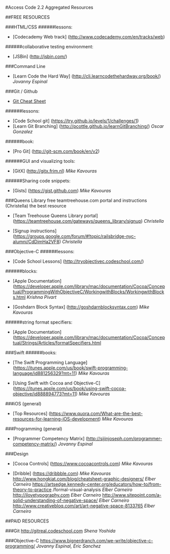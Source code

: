 #Access Code 2.2 Aggregated Resources

##FREE RESOURCES

###HTML/CSS
######lessons:
* [Codecademy Web track] (http://www.codecademy.com/en/tracks/web)


######collaborative testing environment:
* [JSBin] (http://jsbin.com/)

###Command Line
* [Learn Code the Hard Way] (http://cli.learncodethehardway.org/book/)
*Jovanny Espinal*


###Git / Github
* [Git Cheat Sheet](https://github.com/accesscode-2-2/user-manual/blob/master/git-cheatsheet.md)

######lessons:
* [Code School git] (https://try.github.io/levels/1/challenges/1)
* [Learn Git Branching] (http://pcottle.github.io/learnGitBranching/)
*Oscar Gonzalez*
		
######book:
* [Pro Git] (http://git-scm.com/book/en/v2)
			
######GUI and visualizing tools:
* [GitX] (http://gitx.frim.nl)
*Mike Kavouras*
			
######Sharing code snippets:
* [Gists] (https://gist.github.com)
*Mike Kavouras*


###Queens Library free teamtreehouse.com portal and instructions (Christella)
the best resource 
* [Team Treehouse Queens Library portal] (https://teamtreehouse.com/gateways/queens_library/signup)
*Christella*

* [Signup instructions] (https://groups.google.com/forum/#!topic/railsbridge-nyc-alumni/CdDimHa2VF8)
*Christella*

###Objective-C
######lessons:
* [Code School Lessons] (http://tryobjectivec.codeschool.com/)
	
######blocks:
* [Apple Documentation] (https://developer.apple.com/library/mac/documentation/Cocoa/Conceptual/ProgrammingWithObjectiveC/WorkingwithBlocks/WorkingwithBlocks.html
*Krishna Pivart*

* [Goshdarn Block Syntax] (http://goshdarnblocksyntax.com)
*Mike Kavouras*
			
######string format specifiers:
* [Apple Documentation] (https://developer.apple.com/library/mac/documentation/Cocoa/Conceptual/Strings/Articles/formatSpecifiers.html


###Swift
######books:
* [The Swift Programming Language] (https://itunes.apple.com/us/book/swift-programming-language/id881256329?mt=11)
*Mike Kavouras*
		
* [Using Swift with Cocoa and Objective-C] (https://itunes.apple.com/us/book/using-swift-cocoa-objective/id888894773?mt=11)
*Mike Kavouras*
		
###iOS (general)
* [Top Resources] (https://www.quora.com/What-are-the-best-resources-for-learning-iOS-development)
*Mike Kavouras*
		
###Programming (general)	
* [Programmer Competency Matrix] (http://sijinjoseph.com/programmer-competency-matrix/)
*Jovanny Espinal*
		
###Design
* [Cocoa Controls] (https://www.cocoacontrols.com)
*Mike Kavouras*
	
* [Dribble] (https://dribbble.com)
*Mike Kavouras*
	http://www.hongkiat.com/blog/cheatsheet-graphic-designers/
		*Elber Carneiro*
	https://artsedge.kennedy-center.org/educators/how-to/from-theory-to-practice
		/formal-visual-analysis
		*Elber Carneiro*
	http://ilovetypography.com
		*Elber Carneiro*
	http://www.sitepoint.com/a-solid-understanding-of-negative-space/
		*Elber Carneiro*
	http://www.creativebloq.com/art/art-negative-space-8133765
		*Elber Carneiro*



##PAID RESOURCES

###Git
	http://gitreal.codeschool.com
		*Shena Yoshida*

###Objective-C
	https://www.bignerdranch.com/we-write/objective-c-programming/
		*Jovanny Espinal, Eric Sanchez*